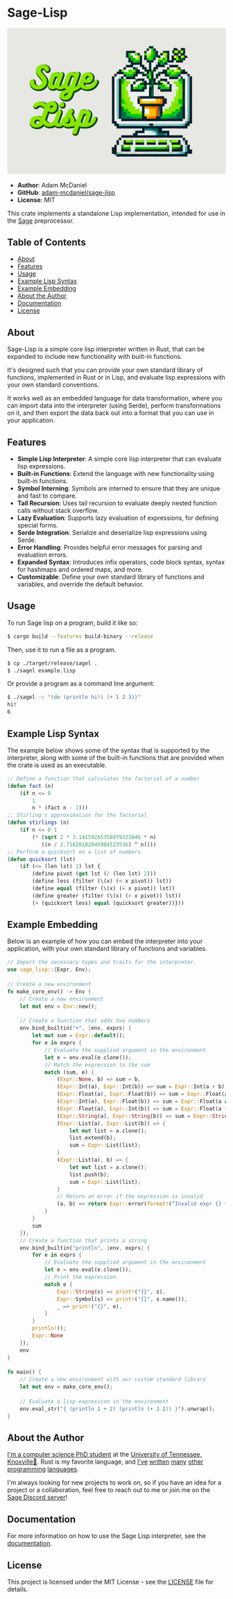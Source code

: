 # Sage-Lisp

![Logo](assets/logo.png)

- **Author**: Adam McDaniel
- **GitHub**: [adam-mcdaniel/sage-lisp](https://github.com/adam-mcdaniel/sage-lisp)
- **License**: MIT

This crate implements a standalone Lisp implementation, intended for use in the [Sage](https://github.com/adam-mcdaniel/sage) preprocessor.

## Table of Contents

- [About](#about)
- [Features](#features)
- [Usage](#usage)
- [Example Lisp Syntax](#example-lisp-syntax)
- [Example Embedding](#example-embedding)
- [About the Author](#about-the-author)
- [Documentation](#documentation)
- [License](#license)

## About

Sage-Lisp is a simple core lisp interpreter written in Rust,
that can be expanded to include new functionality with built-in functions.

It's designed such that you can provide your own standard library of functions,
implemented in Rust or in Lisp, and evaluate lisp expressions with your own
standard conventions.

It works well as an embedded language for data transformation, where you can
import data into the interpreter (using Serde), perform transformations on it, and then
export the data back out into a format that you can use in your application.

## Features

- **Simple Lisp Interpreter**: A simple core lisp interpreter that can evaluate lisp expressions.
- **Built-in Functions**: Extend the language with new functionality using built-in functions.
- **Symbol Interning**: Symbols are interned to ensure that they are unique and fast to compare.
- **Tail Recursion**: Uses tail recursion to evaluate deeply nested function calls without stack overflow.
- **Lazy Evaluation**: Supports lazy evaluation of expressions, for defining special forms.
- **Serde Integration**: Serialize and deserialize lisp expressions using Serde.
- **Error Handling**: Provides helpful error messages for parsing and evaluation errors.
- **Expanded Syntax**: Introduces infix operators, code block syntax, syntax for hashmaps and ordered maps, and more.
- **Customizable**: Define your own standard library of functions and variables, and override the default behavior.


## Usage

To run Sage lisp on a program, build it like so:
```bash
$ cargo build --features build-binary --release
```

Then, use it to run a file as a program.

```bash
$ cp ./target/release/sagel .
$ ./sagel example.lisp
```

Or provide a program as a command line argument.

```bash
$ ./sagel -c "(do (println hi!) (+ 1 2 3))"
hi!
6
```


## Example Lisp Syntax

The example below shows some of the syntax that is supported by the interpreter,
along with some of the built-in functions that are provided when the crate is
used as an executable.

```lisp
;; Define a function that calculates the factorial of a number
(defun fact (n) 
    (if n <= 0
        1
        n * (fact n - 1)))
;; Stirling's approximation for the factorial
(defun stirlings (n)
    (if n <= 0 1
        (* (sqrt 2 * 3.14159265358979323846 * n)
           ((n / 2.71828182845904523536) ^ n))))
;; Perform a quicksort on a list of numbers
(defun quicksort (lst)
    (if (<= (len lst) 1) lst {
        (define pivot (get lst (/ (len lst) 2)))
        (define less (filter (\(x) (< x pivot)) lst))
        (define equal (filter (\(x) (= x pivot)) lst))
        (define greater (filter (\(x) (> x pivot)) lst))
        (+ (quicksort less) equal (quicksort greater))}))
```

## Example Embedding

Below is an example of how you can embed the interpreter into your application,
with your own standard library of functions and variables.

```rust
// Import the necessary types and traits for the interpreter.
use sage_lisp::{Expr, Env};

// Create a new environment
fn make_core_env() -> Env {
    // Create a new environment
    let mut env = Env::new();

    // Create a function that adds two numbers
    env.bind_builtin("+", |env, exprs| {
        let mut sum = Expr::default();
        for e in exprs {
            // Evaluate the supplied argument in the environment
            let e = env.eval(e.clone());
            // Match the expression to the sum
            match (sum, e) {
                (Expr::None, b) => sum = b,
                (Expr::Int(a), Expr::Int(b)) => sum = Expr::Int(a + b),
                (Expr::Float(a), Expr::Float(b)) => sum = Expr::Float(a + b),
                (Expr::Int(a), Expr::Float(b)) => sum = Expr::Float(a as f64 + b),
                (Expr::Float(a), Expr::Int(b)) => sum = Expr::Float(a + b as f64),
                (Expr::String(a), Expr::String(b)) => sum = Expr::String(format!("{}{}", a, b)),
                (Expr::List(a), Expr::List(b)) => {
                    let mut list = a.clone();
                    list.extend(b);
                    sum = Expr::List(list);
                }
                (Expr::List(a), b) => {
                    let mut list = a.clone();
                    list.push(b);
                    sum = Expr::List(list);
                }
                // Return an error if the expression is invalid
                (a, b) => return Expr::error(format!("Invalid expr {} + {}", a, b)),
            }
        }
        sum
    });
    // Create a function that prints a string
    env.bind_builtin("println", |env, exprs| {
        for e in exprs {
            // Evaluate the supplied argument in the environment
            let e = env.eval(e.clone());
            // Print the expression
            match e {
                Expr::String(s) => print!("{}", s),
                Expr::Symbol(s) => print!("{}", s.name()),
                _ => print!("{}", e),
            }
        }
        println!();
        Expr::None
    });
    env
}

fn main() {
    // Create a new environment with our custom standard library
    let mut env = make_core_env();

    // Evaluate a lisp expression in the environment
    env.eval_str("{ (println 1 + 2) (println (+ 2 2)) }").unwrap();
}
```

## About the Author

[I'm a computer science PhD student](https://adam-mcdaniel.net) at the [University of Tennessee, Knoxville🍊](https://www.youtube.com/watch?v=-8MlEo02u54). Rust is my favorite language, and [I've](https://github.com/adam-mcdaniel/sage) [written](https://github.com/adam-mcdaniel/oakc) [many](https://github.com/adam-mcdaniel/harbor) [other](https://github.com/adam-mcdaniel/tsar) [programming](https://github.com/adam-mcdaniel/free) [languages](https://github.com/adam-mcdaniel/xasm).

I'm always looking for new projects to work on, so if you have an idea for a project or a collaboration, feel free to reach out to me or join me on the [Sage Discord server](https://discord.gg/rSGkM4bcdP)!

## Documentation

For more information on how to use the Sage Lisp interpreter, see the [documentation](https://adam-mcdaniel.github.io/sage-lisp/).

## License

This project is licensed under the MIT License - see the [LICENSE](LICENSE) file for details.

